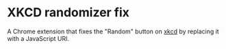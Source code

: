 # XKCD randomizer fix
A Chrome extension that fixes the "Random" button on [xkcd](http://www.xkcd.com) by replacing it with a JavaScript URI.
